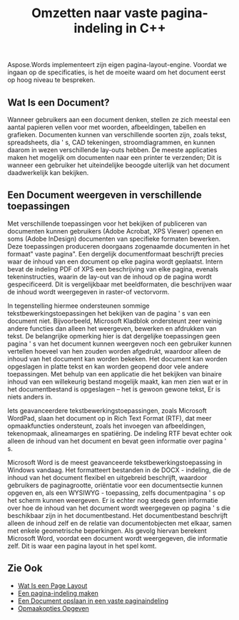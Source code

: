 ﻿---
title: Omzetten naar vaste pagina-indeling in C++
second_title: Aspose.Words voor C++
articleTitle: Omzetten naar vaste pagina-indeling
linktitle: Omzetten naar vaste pagina-indeling
description: "Documenten opslaan PDF, XPS, HTML, XAML, PostScript, en PCL formaten."
type: docs
weight: 10
url: /nl/cpp/converting-to-fixed-page-format/
timestamp: 2024-09-24-14-35-44
---

Aspose.Words implementeert zijn eigen pagina-layout-engine. Voordat we ingaan op de specificaties, is het de moeite waard om het document eerst op hoog niveau te bespreken.

## Wat Is een Document?

Wanneer gebruikers aan een document denken, stellen ze zich meestal een aantal papieren vellen voor met woorden, afbeeldingen, tabellen en grafieken. Documenten kunnen van verschillende soorten zijn, zoals tekst, spreadsheets, dia ' s, CAD tekeningen, stroomdiagrammen, en kunnen daarom in wezen verschillende lay-outs hebben. De meeste applicaties maken het mogelijk om documenten naar een printer te verzenden; Dit is wanneer een gebruiker het uiteindelijke beoogde uiterlijk van het document daadwerkelijk kan bekijken.

## Een Document weergeven in verschillende toepassingen

Met verschillende toepassingen voor het bekijken of publiceren van documenten kunnen gebruikers (Adobe Acrobat, XPS Viewer) openen en soms (Adobe InDesign) documenten van specifieke formaten bewerken. Deze toepassingen produceren doorgaans zogenaamde documenten in het formaat" vaste pagina". Een dergelijk documentformaat beschrijft precies waar de inhoud van een document op elke pagina wordt geplaatst. Intern bevat de indeling PDF of XPS een beschrijving van elke pagina, evenals tekeninstructies, waarin de lay-out van de inhoud op de pagina wordt gespecificeerd. Dit is vergelijkbaar met beeldformaten, die beschrijven waar de inhoud wordt weergegeven in raster-of vectorvorm.

In tegenstelling hiermee ondersteunen sommige tekstbewerkingstoepassingen het bekijken van de pagina ' s van een document niet. Bijvoorbeeld, Microsoft Kladblok ondersteunt zeer weinig andere functies dan alleen het weergeven, bewerken en afdrukken van tekst. De belangrijke opmerking hier is dat dergelijke toepassingen geen pagina ' s van het document kunnen weergeven noch een gebruiker kunnen vertellen hoeveel van hen zouden worden afgedrukt, waardoor alleen de inhoud van het document kan worden bekeken. Het document kan worden opgeslagen in platte tekst en kan worden geopend door vele andere toepassingen. Met behulp van een applicatie die het bekijken van binaire inhoud van een willekeurig bestand mogelijk maakt, kan men zien wat er in het documentbestand is opgeslagen – het is gewoon gewone tekst, Er is niets anders in.

Iets geavanceerdere tekstbewerkingstoepassingen, zoals Microsoft WordPad, slaan het document op in Rich Text Format (RTF), dat meer opmaakfuncties ondersteunt, zoals het invoegen van afbeeldingen, tekenopmaak, alineamarges en spatiëring. De indeling RTF bevat echter ook alleen de inhoud van het document en bevat geen informatie over pagina ' s.

Microsoft Word is de meest geavanceerde tekstbewerkingstoepassing in Windows vandaag. Het formatteert bestanden in de DOCX - indeling, die de inhoud van het document flexibel en uitgebreid beschrijft, waardoor gebruikers de paginagrootte, oriëntatie voor een documentsectie kunnen opgeven en, als een WYSIWYG - toepassing, zelfs documentpagina ' s op het scherm kunnen weergeven. Er is echter nog steeds geen informatie over hoe de inhoud van het document wordt weergegeven op pagina ' s die beschikbaar zijn in het documentbestand. Het documentbestand beschrijft alleen de inhoud zelf en de relatie van documentobjecten met elkaar, samen met enkele geometrische beperkingen. Als gevolg hiervan berekent Microsoft Word, voordat een document wordt weergegeven, die informatie zelf. Dit is waar een pagina layout in het spel komt.

## Zie Ook

* [Wat Is een Page Layout](/words/cpp/what-is-a-page-layout/)
* [Een pagina-indeling maken](/words/cpp/creating-a-page-layout/)
* [Een Document opslaan in een vaste paginaindeling](/words/cpp/saving-a-document-to-fixed-page-format/)
* [Opmaakopties Opgeven](/words/cpp/specify-layout-options/)
